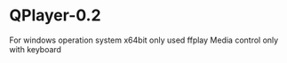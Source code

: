 # QPlayer-0.2
For windows operation system x64bit only
used ffplay
Media control only with keyboard


